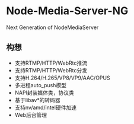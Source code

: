 # Node-Media-Server-NG
Next Generation of NodeMediaServer

## 构想
* 支持RTMP/HTTP/WebRtc推流
* 支持RTMP/HTTP/WebRtc分发
* 支持H.264/H.265/VP8/VP9/AAC/OPUS
* 多进程auto_push模型
* NAPI封装媒体类，协议类
* 基于libav*的转码器
* 支持nv/amd/intel硬件加速
* Web后台管理
